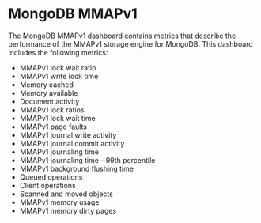 # MongoDB MMAPv1

The MongoDB MMAPv1 dashboard contains metrics that describe the performance of the MMAPv1 storage engine for MongoDB. This dashboard includes the following metrics:

* MMAPv1 lock wait ratio
* MMAPv1 write lock time
* Memory cached
* Memory available
* Document activity
* MMAPv1 lock ratios
* MMAPv1 lock wait time
* MMAPv1 page faults
* MMAPv1 journal write activity
* MMAPv1 journal commit activity
* MMAPv1 journaling time
* MMAPv1 journaling time - 99th percentile
* MMAPv1 background flushing time
* Queued operations
* Client operations
* Scanned and moved objects
* MMAPv1 memory usage
* MMAPv1 memory dirty pages

